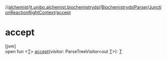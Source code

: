 //[alchemist](../../../../index.md)/[it.unibo.alchemist.biochemistrydsl](../../index.md)/[BiochemistrydslParser](../index.md)/[JunctionReactionRightContext](index.md)/[accept](accept.md)

# accept

[jvm]\
open fun <[T](accept.md)> [accept](accept.md)(visitor: ParseTreeVisitor<out [T](../../../it.unibo.alchemist.model.implementations.environments/-limited-continuos2-d/index.md)>): [T](../../../it.unibo.alchemist.model.implementations.environments/-limited-continuos2-d/index.md)

